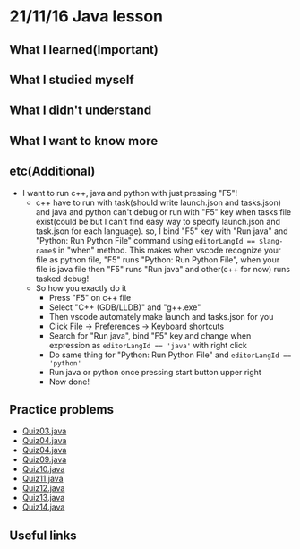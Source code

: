 # 21/11/16 Java lesson

## What I learned(Important)

## What I studied myself

## What I didn't understand

## What I want to know more

## etc(Additional)

* I want to run c++, java and python with just pressing "F5"!
  * c++ have to run with task(should write launch.json and tasks.json) and java and python can't debug or run with "F5" key when tasks file exist(could be but I can't find easy way to specify launch.json and task.json for each language). so, I bind "F5" key with "Run java" and "Python: Run Python File" command using `editorLangId == $lang-name$` in "when" method. This makes when vscode recognize your file as python file, "F5" runs "Python: Run Python File", when your file is java file then "F5" runs "Run java" and other(c++ for now) runs tasked debug!
  * So how you exactly do it
    * Press "F5" on c++ file
    * Select "C++ (GDB/LLDB)" and "g++.exe"
    * Then vscode automately make launch and tasks.json for you
    * Click File -> Preferences -> Keyboard shortcuts
    * Search for "Run java", bind "F5" key and change when expression as `editorLangId == 'java'` with right click
    * Do same thing for "Python: Run Python File" and `editorLangId == 'python'`
    * Run java or python once pressing start button upper right
    * Now done!

## Practice problems

* [Quiz03.java](Quiz03.java)
* [Quiz04.java](Quiz04.java)
* [Quiz04.java](Quiz04.java)
* [Quiz09.java](Quiz09.java)
* [Quiz10.java](Quiz10.java)
* [Quiz11.java](Quiz11.java)
* [Quiz12.java](Quiz12.java)
* [Quiz13.java](Quiz13.java)
* [Quiz14.java](Quiz14.java)

## Useful links
